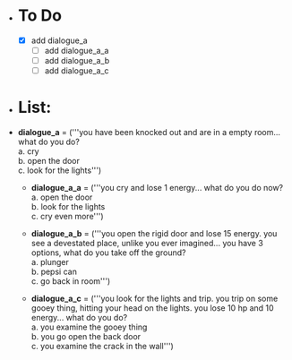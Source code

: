 - # To Do
  - [x] add dialogue_a
    - [ ] add dialogue_a_a
    - [ ] add dialogue_a_b
    - [ ] add dialogue_a_c

- # List:

- **dialogue_a** = ('''you have been knocked out and are in a empty room... what do you do? <br />
a. cry <br />
b. open the door <br />
c. look for the lights''')

    - **dialogue_a_a** = ('''you cry and lose 1 energy... what do you do now? <br />
      a. open the door <br />
      b. look for the lights <br />
      c. cry even more''')

    - **dialogue_a_b** = ('''you open the rigid door and lose 15 energy. you see a devestated place, unlike you ever imagined... you have 3 options, what do you take off the ground? <br />
      a. plunger <br />
      b. pepsi can <br />
      c. go back in room''')
    
    - **dialogue_a_c** = ('''you look for the lights and trip. you trip on some gooey thing, hitting your head on the lights. you lose 10 hp and 10 energy... what do you do? <br />
      a. you examine the gooey thing <br />
      b. you go open the back door <br />
      c. you examine the crack in the wall''')
